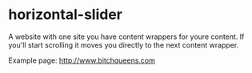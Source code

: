horizontal-slider
=================

A website with one site you have content wrappers for youre content. 
If you'll start scrolling it moves you directly to the next content wrapper. 

Example page: http://www.bitchqueens.com